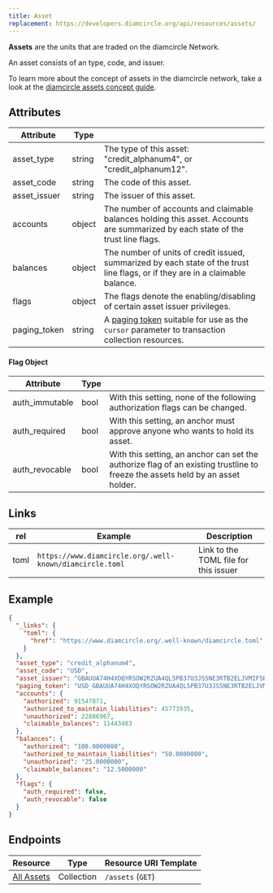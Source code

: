 ```yaml
---
title: Asset
replacement: https://developers.diamcircle.org/api/resources/assets/
---
```


**Assets** are the units that are traded on the diamcircle Network.

An asset consists of an type, code, and issuer.

To learn more about the concept of assets in the diamcircle network, take a look at the [diamcircle assets concept guide](https://www.diamcircle.org/developers/guides/concepts/assets.html).

## Attributes

|    Attribute     |  Type  |                                                                                                                                |
| ---------------- | ------ | ------------------------------------------------------------------------------------------------------------------------------ |
| asset_type               | string | The type of this asset: "credit_alphanum4", or "credit_alphanum12". |
| asset_code               | string | The code of this asset.   |
| asset_issuer             | string | The issuer of this asset. |
| accounts                 | object | The number of accounts and claimable balances holding this asset. Accounts are summarized by each state of the trust line flags. |
| balances                 | object | The number of units of credit issued, summarized by each state of the trust line flags, or if they are in a claimable balance. |
| flags                    | object | The flags denote the enabling/disabling of certain asset issuer privileges. |
| paging_token             | string | A [paging token](./page.md) suitable for use as the `cursor` parameter to transaction collection resources.                   |

#### Flag Object
|    Attribute     |  Type  |                                                                                                                                |
| ---------------- | ------ | ------------------------------------------------------------------------------------------------------------------------------ |
| auth_immutable             | bool | With this setting, none of the following authorization flags can be changed. |
| auth_required              | bool | With this setting, an anchor must approve anyone who wants to hold its asset.  |
| auth_revocable             | bool | With this setting, an anchor can set the authorize flag of an existing trustline to freeze the assets held by an asset holder.  |

## Links
| rel          | Example                                                                                           | Description                                                
|--------------|---------------------------------------------------------------------------------------------------|------------------------------------------------------------
| toml  | `https://www.diamcircle.org/.well-known/diamcircle.toml`| Link to the TOML file for this issuer |

## Example

```json
{
  "_links": {
    "toml": {
      "href": "https://www.diamcircle.org/.well-known/diamcircle.toml"
    }
  },
  "asset_type": "credit_alphanum4",
  "asset_code": "USD",
  "asset_issuer": "GBAUUA74H4XOQYRSOW2RZUA4QL5PB37U3JS5NE3RTB2ELJVMIF5RLMAG",
  "paging_token": "USD_GBAUUA74H4XOQYRSOW2RZUA4QL5PB37U3JS5NE3RTB2ELJVMIF5RLMAG_credit_alphanum4",
  "accounts": {
    "authorized": 91547871,
    "authorized_to_maintain_liabilities": 45773935,
    "unauthorized": 22886967,
    "claimable_balances": 11443483
  },
  "balances": {
    "authorized": "100.0000000",
    "authorized_to_maintain_liabilities": "50.0000000",
    "unauthorized": "25.0000000",
    "claimable_balances": "12.5000000"
  },
  "flags": {
    "auth_required": false,
    "auth_revocable": false
  }
}
```

## Endpoints

|  Resource                                |    Type    |    Resource URI Template     |
| ---------------------------------------- | ---------- | ---------------------------- |
| [All Assets](../endpoints/assets-all.md) | Collection | `/assets` (`GET`)            |
